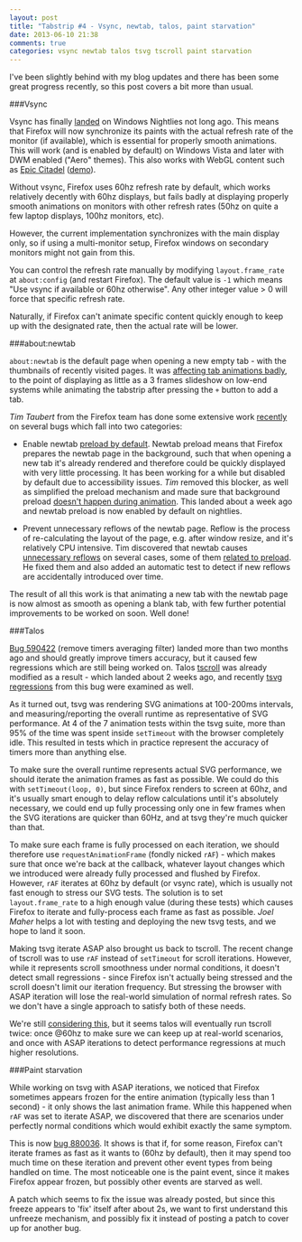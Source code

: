 ```yaml
---
layout: post
title: "Tabstrip #4 - Vsync, newtab, talos, paint starvation"
date: 2013-06-10 21:38
comments: true
categories: vsync newtab talos tsvg tscroll paint starvation
---
```

I've been slightly behind with my blog updates and there has been some great progress recently, so this post covers a bit more than usual.

###Vsync

Vsync has finally [landed](https://bugzilla.mozilla.org/show_bug.cgi?id=856427) on Windows Nightlies not long ago. This means that Firefox will now synchronize its paints with the actual refresh rate of the monitor (if available), which is essential for properly smooth animations. This will work (and is enabled by default) on Windows Vista and later with DWM enabled ("Aero" themes). This also works with WebGL content such as [Epic Citadel](https://blog.mozilla.org/futurereleases/2013/05/02/epic-citadel-demo-shows-the-power-of-the-web-as-a-platform-for-gaming/) ([demo](http://www.unrealengine.com/html5/)).

Without vsync, Firefox uses 60hz refresh rate by default, which works relatively decently with 60hz displays, but fails badly at displaying properly smooth animations on monitors with other refresh rates (50hz on quite a few laptop displays, 100hz monitors, etc).

However, the current implementation synchronizes with the main display only, so if using a multi-monitor setup, Firefox windows on secondary monitors might not gain from this.

You can control the refresh rate manually by modifying `layout.frame_rate` at `about:config` (and restart Firefox). The default value is `-1` which means "Use vsync if available or 60hz otherwise". Any other integer value > 0 will force that specific refresh rate.

Naturally, if Firefox can't animate specific content quickly enough to keep up with the designated rate, then the actual rate will be lower.

###about:newtab

`about:newtab` is the default page when opening a new empty tab - with the thumbnails of recently visited pages. It was [affecting tab animations badly](https://bugzilla.mozilla.org/show_bug.cgi?id=752839#c11), to the point of displaying as little as a 3 frames slideshow on low-end systems while animating the tabstrip after pressing the `+` button to add a tab.

*Tim Taubert* from the Firefox team has done some extensive work [recently](https://bugzilla.mozilla.org/show_bug.cgi?id=843853) on several bugs which fall into two categories:

- Enable newtab [preload by default](https://bugzilla.mozilla.org/show_bug.cgi?id=791670). Newtab preload means that Firefox prepares the newtab page in the background, such that when opening a new tab it's already rendered and therefore could be quickly displayed with very little processing. It has been working for a while but disabled by default due to accessibility issues. *Tim* removed this blocker, as well as simplified the preload mechanism and made sure that background preload [doesn't happen during animation](https://bugzilla.mozilla.org/show_bug.cgi?id=875509). This landed about a week ago and newtab preload is now enabled by default on nightlies.

- Prevent unnecessary reflows of the newtab page. Reflow is the process of re-calculating the layout of the page, e.g. after window resize, and it's relatively CPU intensive. Tim discovered that newtab causes [unnecessary reflows](https://bugzilla.mozilla.org/show_bug.cgi?id=876374) on several cases, some of them [related to preload](https://bugzilla.mozilla.org/show_bug.cgi?id=875257). He fixed them and also added an automatic test to detect if new reflows are accidentally introduced over time.

The result of all this work is that animating a new tab with the newtab page is now almost as smooth as opening a blank tab, with few further potential improvements to be worked on soon. Well done!

###Talos

[Bug 590422](https://bugzilla.mozilla.org/show_bug.cgi?id=590422) (remove timers averaging filter) landed more than two months ago and should greatly improve timers accuracy, but it caused few regressions which are still being worked on. Talos [tscroll](https://bugzilla.mozilla.org/show_bug.cgi?id=845943) was already modified as a result - which landed about 2 weeks ago, and recently [tsvg regressions](https://bugzilla.mozilla.org/show_bug.cgi?id=854746) from this bug were examined as well.

As it turned out, tsvg was rendering SVG animations at 100-200ms intervals, and measuring/reporting the overall runtime as representative of SVG performance. At 4 of the 7 animation tests within the tsvg suite, more than 95% of the time was spent inside `setTimeout` with the browser completely idle. This resulted in tests which in practice represent the accuracy of timers more than anything else.

To make sure the overall runtime represents actual SVG performance, we should iterate the animation frames as fast as possible. We could do this with `setTimeout(loop, 0)`, but since Firefox renders to screen at 60hz, and it's usually smart enough to delay reflow calculations until it's absolutely necessary, we could end up fully processing only one in few frames when the SVG iterations are quicker than 60Hz, and at tsvg they're much quicker than that.

To make sure each frame is fully processed on each iteration, we should therefore use `requestAnimationFrame` (fondly nicked `rAF`) - which makes sure that once we're back at the callback, whatever layout changes which we introduced were already fully processed and flushed by Firefox. However, `rAF` iterates at 60hz by default (or vsync rate), which is usually not fast enough to stress our SVG tests. The solution is to set `layout.frame_rate` to a high enough value (during these tests) which causes Firefox to iterate and fully-process each frame as fast as possible. *Joel Maher* helps a lot with testing and deploying the new tsvg tests, and we hope to land it soon.

Making tsvg iterate ASAP also brought us back to tscroll. The recent change of tscroll was to use `rAF` instead of `setTimeout` for scroll iterations. However, while it represents scroll smoothness under normal conditions, it doesn't detect small regressions - since Firefox isn't actually being stressed and the scroll doesn't limit our iteration frequency. But stressing the browser with ASAP iteration will lose the real-world simulation of normal refresh rates. So we don't have a single approach to satisfy both of these needs.

We're still [considering this](https://bugzilla.mozilla.org/show_bug.cgi?id=771326), but it seems talos will eventually run tscroll twice: once @60hz to make sure we can keep up at real-world scenarios, and once with ASAP iterations to detect performance regressions at much higher resolutions.

###Paint starvation

While working on tsvg with ASAP iterations, we noticed that Firefox sometimes appears frozen for the entire animation (typically less than 1 second) - it only shows the last animation frame. While this happened when `rAF` was set to iterate ASAP, we discovered that there are scenarios under perfectly normal conditions which would exhibit exactly the same symptom.

This is now [bug 880036](https://bugzilla.mozilla.org/show_bug.cgi?id=880036). It shows is that if, for some reason, Firefox can't iterate frames as fast as it wants to (60hz by default), then it may spend too much time on these iteration and prevent other event types from being handled on time. The most noticeable one is the paint event, since it makes Firefox appear frozen, but possibly other events are starved as well.

A patch which seems to fix the issue was already posted, but since this freeze appears to 'fix' itself after about 2s, we want to first understand this unfreeze mechanism, and possibly fix it instead of posting a patch to cover up for another bug.